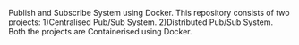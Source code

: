 Publish and Subscribe System using Docker.
This repository consists of two projects:
1)Centralised Pub/Sub System.
2)Distributed Pub/Sub System.
Both the projects are Containerised using Docker.
